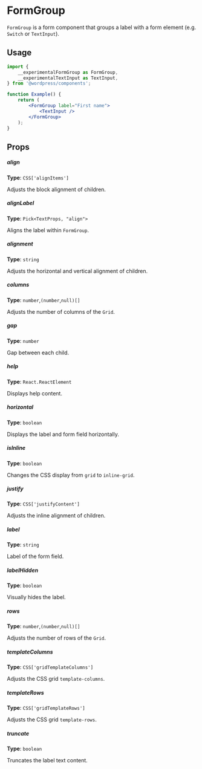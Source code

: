 # FormGroup

`FormGroup` is a form component that groups a label with a form element (e.g. `Switch` or `TextInput`).

## Usage

```jsx
import {
	__experimentalFormGroup as FormGroup,
	__experimentalTextInput as TextInput,
} from '@wordpress/components';

function Example() {
	return (
		<FormGroup label="First name">
			<TextInput />
		</FormGroup>
	);
}
```

## Props

##### align

**Type**: `CSS['alignItems']`

Adjusts the block alignment of children.

##### alignLabel

**Type**: `Pick<TextProps, "align">`

Aligns the label within `FormGroup`.

##### alignment

**Type**: `string`

Adjusts the horizontal and vertical alignment of children.

##### columns

**Type**: `number`,`(number`,`null)[]`

Adjusts the number of columns of the `Grid`.

##### gap

**Type**: `number`

Gap between each child.

##### help

**Type**: `React.ReactElement`

Displays help content.

##### horizontal

**Type**: `boolean`

Displays the label and form field horizontally.

##### isInline

**Type**: `boolean`

Changes the CSS display from `grid` to `inline-grid`.

##### justify

**Type**: `CSS['justifyContent']`

Adjusts the inline alignment of children.

##### label

**Type**: `string`

Label of the form field.

##### labelHidden

**Type**: `boolean`

Visually hides the label.

##### rows

**Type**: `number`,`(number`,`null)[]`

Adjusts the number of rows of the `Grid`.

##### templateColumns

**Type**: `CSS['gridTemplateColumns']`

Adjusts the CSS grid `template-columns`.

##### templateRows

**Type**: `CSS['gridTemplateRows']`

Adjusts the CSS grid `template-rows`.

##### truncate

**Type**: `boolean`

Truncates the label text content.
